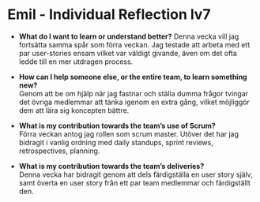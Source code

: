 # Emil - Individual Reflection lv7
* **What do I want to learn or understand better?**
Denna vecka vill jag fortsätta samma spår som förra veckan. Jag testade att arbeta med ett par user-stories ensam vilket var väldigt givande, även om det ofta ledde till en mer utdragen process.

* **How can I help someone else, or the entire team, to learn something new?**  
Genom att be om hjälp när jag fastnar och ställa dumma frågor tvingar det övriga medlemmar att tänka igenom en extra gång, vilket möjliggör dem att lära sig koncepten bättre.

* **What is my contribution towards the team’s use of Scrum?**  
Förra veckan antog jag rollen som scrum master. Utöver det har jag bidragit i vanlig ordning med daily standups, sprint reviews, retrospectives, planning.

* **What is my contribution towards the team’s deliveries?**  
Denna vecka har bidragit genom att dels färdigställa en user story själv, samt överta en user story från ett par team medlemmar och färdigställt den. 
